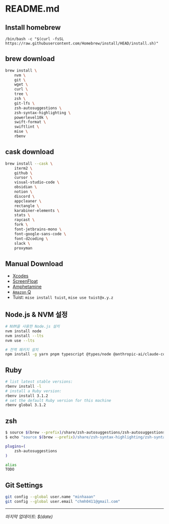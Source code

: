 # README.md

## Install homebrew

`/bin/bash -c "$(curl -fsSL https://raw.githubusercontent.com/Homebrew/install/HEAD/install.sh)"`

## brew download

```bash
brew install \
    nvm \
    git \
    wget \
    curl \
    tree \
    zsh \
    git-lfs \
    zsh-autosuggestions \
    zsh-syntax-highlighting \
    powerlevel10k \
    swift-format \
    swiftlint \
    mise \
    rbenv
```

## cask download

```bash
brew install --cask \
    iterm2 \
    github \
    cursor \
    visual-studio-code \
    obsidian \
    notion \
    discord \
    appcleaner \
    rectangle \
    karabiner-elements \
    stats \
    raycast \
    fork \
    font-jetbrains-mono \
    font-google-sans-code \
    font-d2coding \
    slack \
    proxyman

```

## Manual Download

- [Xcodes](https://github.com/XcodesOrg/XcodesApp)
- [ScreenFloat](https://apps.apple.com/kr/app/screenfloat-pro-screen-capture/id414528154?mt=12ScreenFloat—Pro)
- [Amphetamine](https://apps.apple.com/kr/app/amphetamine/id937984704?mt=12)
- [`Amazon` Q](https://docs.aws.amazon.com/ko_kr/amazonq/latest/qdeveloper-ug/command-line-installing.html)
- Tuist: `mise install tuist`, `mise use tuist@x.y.z`


## Node.js & NVM 설정
```bash
# NVM을 사용한 Node.js 설치
nvm install node
nvm install --lts
nvm use --lts

# 전역 패키지 설치
npm install -g yarn pnpm typescript @types/node @anthropic-ai/claude-code @google/gemini-cli
```

## Ruby

```bash
# list latest stable versions:
rbenv install -l
# install a Ruby version:
rbenv install 3.1.2
# set the default Ruby version for this machine
rbenv global 3.1.2
```

## zsh

```bash
$ source $(brew --prefix)/share/zsh-autosuggestions/zsh-autosuggestions.zsh
$ echo "source $(brew --prefix)/share/zsh-syntax-highlighting/zsh-syntax-highlighting.zsh" >> ${ZDOTDIR:-$HOME}/.zshrc

plugins=( 
    zsh-autosuggestions
)

alias
TODO
```


## Git Settings

```bash
git config --global user.name "minhaaan"
git config --global user.email "chmh0411@gmail.com"
```

---

*마지막 업데이트: $(date)*